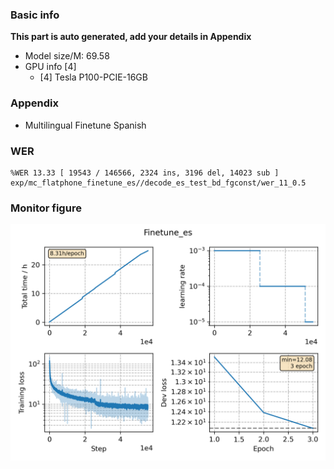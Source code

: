 ### Basic info

**This part is auto generated, add your details in Appendix**

* Model size/M: 69.58
* GPU info \[4\]
  * \[4\] Tesla P100-PCIE-16GB

### Appendix

* Multilingual Finetune Spanish

### WER
```
%WER 13.33 [ 19543 / 146566, 2324 ins, 3196 del, 14023 sub ] exp/mc_flatphone_finetune_es//decode_es_test_bd_fgconst/wer_11_0.5
```

### Monitor figure
![monitor](./monitor.png)
